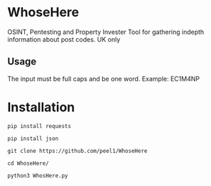 # WhoseHere
OSINT, Pentesting and Property Invester Tool for gathering indepth information about post codes. UK only

## Usage
The input must be full caps and be one word. Example: EC1M4NP


# Installation
```
pip install requests

pip install json

git clone https://github.com/peel1/WhoseHere

cd WhoseHere/

python3 WhosHere.py

```




